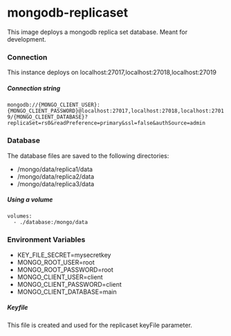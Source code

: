 # mongodb-replicaset

This image deploys a mongodb replica set database. Meant for development.

### Connection

This instance deploys on localhost:27017,localhost:27018,localhost:27019

##### Connection string

`mongodb://{MONGO_CLIENT_USER}:{MONGO_CLIENT_PASSWORD}@localhost:27017,localhost:27018,localhost:27019/{MONGO_CLIENT_DATABASE}?replicaSet=rs0&readPreference=primary&ssl=false&authSource=admin`

### Database

The database files are saved to the following directories:

- /mongo/data/replica1/data
- /mongo/data/replica2/data
- /mongo/data/replica3/data

##### Using a volume

```
volumes:
  - ./database:/mongo/data
```

### Environment Variables

- KEY_FILE_SECRET=mysecretkey
- MONGO_ROOT_USER=root
- MONGO_ROOT_PASSWORD=root
- MONGO_CLIENT_USER=client
- MONGO_CLIENT_PASSWORD=client
- MONGO_CLIENT_DATABASE=main

##### Keyfile

This file is created and used for the replicaset keyFile parameter.
